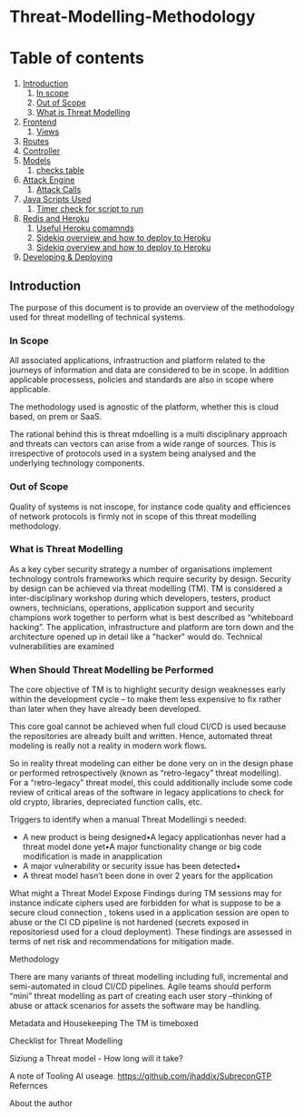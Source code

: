 # Threat-Modelling-Methodology
# Table of contents

1. [Introduction](#overview)
    1. [In scope](#inscope)
    2. [Out of Scope](#outofscope)
    3. [What is Threat Modelling](#whatis)
2. [Frontend](#frontend)
    1. [Views](#views)
3. [Routes](#routes)
4. [Controller](#controller)
5. [Models](#model)
    1. [checks table](#checks)
6. [Attack Engine](#attackengine)
    1. [Attack Calls](#attackcalls)
7. [Java Scripts Used](#js)
    1. [Timer check for script to run](#timerjs)
8. [Redis and Heroku](#redisandheroku)
    1. [Useful Heroku comamnds](#herokucommands)
    2. [Sidekiq overview and how to deploy to Heroku](#sidekiq)
    23. [Sidekiq overview and how to deploy to Heroku](#sidekiq)
9. [Developing & Deploying](#developdeploy)

## Introduction
The purpose of this document is to provide an overview of the methodology used for threat modelling of technical systems.
### In Scope <a name="inscope"></a>
All associated applications, infrastruction and platform related to the journeys of information and data are considered to be in scope. In addition applicable processess, policies and standards are also in scope where applicable. 

The methodology used is agnostic of the platform, whether this is cloud based, on prem or SaaS. <br>

The rational behind this is threat mdoelling is a multi disciplinary approach and threats can vectors can arise from a wide range of sources. This is irrespective of protocols used in a system being analysed and the underlying technology components. 
### Out of Scope <a name="outofscope"></a>
Quality of systems is not inscope, for instance code quality and efficiences of network protocols is firmly not in scope of this threat modelling methodology.
### What is Threat Modelling <a name="whatis"></a>
As a key cyber security strategy a number of organisations implement technology controls frameworks which require security by design. Security by design can be achieved via threat modelling (TM). TM is considered a inter-disciplinary workshop during which developers, testers, product owners, technicians, operations, application support and security champions work together to perform what is best described as “whiteboard hacking”. The application, infrastructure and platform are torn down and the architecture opened up in detail like a "hacker" would do. Technical vulnerabilities are examined  
### When Should Threat Modelling be Performed<a name="whatis"></a>
The core objective of TM is to highlight security design weaknesses early within the development cycle – to make them less expensive to fix rather than later when they have already been developed. 

This core goal cannot be achieved when full cloud CI/CD is used because the repositories are already built and written. Hence, automated threat modeling is really not a reality in modern work flows.

So in reality threat modeling can either be done very on in the design phase or performed retrospectively (known as “retro-legacy” threat modelling).  For a “retro-legacy” threat model, this could additionally include some code review of critical areas of the software in legacy applications to check for old crypto, libraries, depreciated function calls, etc.

Triggers to identify when a manual Threat Modellingi s needed:
+ A new product is being designed•A legacy applicationhas never had a threat model done yet•A major functionality change or big code modification is made in anapplication
+ A major vulnerability or security issue has been detected•
+ A threat model hasn’t been done in over 2 years for the application

What might a Threat Model Expose
Findings during TM sessions may for instance indicate ciphers used are forbidden for what is suppose to be a secure cloud connection , tokens used in a application session are open to abuse or the CI CD pipeline is not hardened (secrets exposed in repositoriesd used for a cloud deployment). These findings are assessed in terms of net risk and recommendations for mitigation made.



Methodology

There are many variants of threat modelling including full, incremental and semi-automated in cloud CI/CD pipelines. Agile teams should perform “mini” threat modelling as part of creating each user story –thinking of abuse or attack scenarios for assets the software may be handling.


Metadata and Housekeeping
The TM is timeboxed

Checklist for Threat Modelling

Siziung a Threat model - How long will it take?

A note of Tooling
AI useage. https://github.com/jhaddix/SubreconGTP
Refernces

About the author

